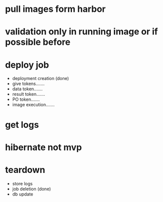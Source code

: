 # pull images form harbor

# validation only in running image or if possible before

# deploy job
- deployment creation  (done)
- give tokens....... 
- data token....... 
- result token....... 
- PO token....... 
- image execution....... 

# get logs

# hibernate not mvp

# teardown
- store logs
- job deletion (done)
- db update

